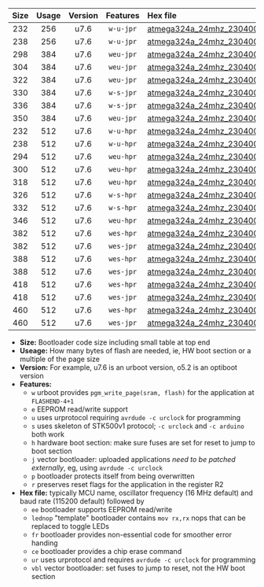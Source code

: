 |Size|Usage|Version|Features|Hex file|
|:-:|:-:|:-:|:-:|:--|
|232|256|u7.6|`w-u-jpr`|[atmega324a_24mhz_230400bps_ur_vbl.hex](https://raw.githubusercontent.com/stefanrueger/urboot/main/atmega324a_24mhz_230400bps_ur_vbl.hex)|
|238|256|u7.6|`w-u-jpr`|[atmega324a_24mhz_230400bps_lednop_ur_vbl.hex](https://raw.githubusercontent.com/stefanrueger/urboot/main/atmega324a_24mhz_230400bps_lednop_ur_vbl.hex)|
|298|384|u7.6|`weu-jpr`|[atmega324a_24mhz_230400bps_ee_ur_vbl.hex](https://raw.githubusercontent.com/stefanrueger/urboot/main/atmega324a_24mhz_230400bps_ee_ur_vbl.hex)|
|304|384|u7.6|`weu-jpr`|[atmega324a_24mhz_230400bps_ee_lednop_ur_vbl.hex](https://raw.githubusercontent.com/stefanrueger/urboot/main/atmega324a_24mhz_230400bps_ee_lednop_ur_vbl.hex)|
|322|384|u7.6|`weu-jpr`|[atmega324a_24mhz_230400bps_ee_lednop_fr_ur_vbl.hex](https://raw.githubusercontent.com/stefanrueger/urboot/main/atmega324a_24mhz_230400bps_ee_lednop_fr_ur_vbl.hex)|
|330|384|u7.6|`w-s-jpr`|[atmega324a_24mhz_230400bps_vbl.hex](https://raw.githubusercontent.com/stefanrueger/urboot/main/atmega324a_24mhz_230400bps_vbl.hex)|
|336|384|u7.6|`w-s-jpr`|[atmega324a_24mhz_230400bps_lednop_vbl.hex](https://raw.githubusercontent.com/stefanrueger/urboot/main/atmega324a_24mhz_230400bps_lednop_vbl.hex)|
|350|384|u7.6|`weu-jpr`|[atmega324a_24mhz_230400bps_ee_lednop_fr_ce_ur_vbl.hex](https://raw.githubusercontent.com/stefanrueger/urboot/main/atmega324a_24mhz_230400bps_ee_lednop_fr_ce_ur_vbl.hex)|
|232|512|u7.6|`w-u-hpr`|[atmega324a_24mhz_230400bps_ur.hex](https://raw.githubusercontent.com/stefanrueger/urboot/main/atmega324a_24mhz_230400bps_ur.hex)|
|238|512|u7.6|`w-u-hpr`|[atmega324a_24mhz_230400bps_lednop_ur.hex](https://raw.githubusercontent.com/stefanrueger/urboot/main/atmega324a_24mhz_230400bps_lednop_ur.hex)|
|294|512|u7.6|`weu-hpr`|[atmega324a_24mhz_230400bps_ee_ur.hex](https://raw.githubusercontent.com/stefanrueger/urboot/main/atmega324a_24mhz_230400bps_ee_ur.hex)|
|300|512|u7.6|`weu-hpr`|[atmega324a_24mhz_230400bps_ee_lednop_ur.hex](https://raw.githubusercontent.com/stefanrueger/urboot/main/atmega324a_24mhz_230400bps_ee_lednop_ur.hex)|
|318|512|u7.6|`weu-hpr`|[atmega324a_24mhz_230400bps_ee_lednop_fr_ur.hex](https://raw.githubusercontent.com/stefanrueger/urboot/main/atmega324a_24mhz_230400bps_ee_lednop_fr_ur.hex)|
|326|512|u7.6|`w-s-hpr`|[atmega324a_24mhz_230400bps.hex](https://raw.githubusercontent.com/stefanrueger/urboot/main/atmega324a_24mhz_230400bps.hex)|
|332|512|u7.6|`w-s-hpr`|[atmega324a_24mhz_230400bps_lednop.hex](https://raw.githubusercontent.com/stefanrueger/urboot/main/atmega324a_24mhz_230400bps_lednop.hex)|
|346|512|u7.6|`weu-hpr`|[atmega324a_24mhz_230400bps_ee_lednop_fr_ce_ur.hex](https://raw.githubusercontent.com/stefanrueger/urboot/main/atmega324a_24mhz_230400bps_ee_lednop_fr_ce_ur.hex)|
|382|512|u7.6|`wes-hpr`|[atmega324a_24mhz_230400bps_ee.hex](https://raw.githubusercontent.com/stefanrueger/urboot/main/atmega324a_24mhz_230400bps_ee.hex)|
|382|512|u7.6|`wes-jpr`|[atmega324a_24mhz_230400bps_ee_vbl.hex](https://raw.githubusercontent.com/stefanrueger/urboot/main/atmega324a_24mhz_230400bps_ee_vbl.hex)|
|388|512|u7.6|`wes-hpr`|[atmega324a_24mhz_230400bps_ee_lednop.hex](https://raw.githubusercontent.com/stefanrueger/urboot/main/atmega324a_24mhz_230400bps_ee_lednop.hex)|
|388|512|u7.6|`wes-jpr`|[atmega324a_24mhz_230400bps_ee_lednop_vbl.hex](https://raw.githubusercontent.com/stefanrueger/urboot/main/atmega324a_24mhz_230400bps_ee_lednop_vbl.hex)|
|418|512|u7.6|`wes-hpr`|[atmega324a_24mhz_230400bps_ee_lednop_fr.hex](https://raw.githubusercontent.com/stefanrueger/urboot/main/atmega324a_24mhz_230400bps_ee_lednop_fr.hex)|
|418|512|u7.6|`wes-jpr`|[atmega324a_24mhz_230400bps_ee_lednop_fr_vbl.hex](https://raw.githubusercontent.com/stefanrueger/urboot/main/atmega324a_24mhz_230400bps_ee_lednop_fr_vbl.hex)|
|460|512|u7.6|`wes-hpr`|[atmega324a_24mhz_230400bps_ee_lednop_fr_ce.hex](https://raw.githubusercontent.com/stefanrueger/urboot/main/atmega324a_24mhz_230400bps_ee_lednop_fr_ce.hex)|
|460|512|u7.6|`wes-jpr`|[atmega324a_24mhz_230400bps_ee_lednop_fr_ce_vbl.hex](https://raw.githubusercontent.com/stefanrueger/urboot/main/atmega324a_24mhz_230400bps_ee_lednop_fr_ce_vbl.hex)|

- **Size:** Bootloader code size including small table at top end
- **Useage:** How many bytes of flash are needed, ie, HW boot section or a multiple of the page size
- **Version:** For example, u7.6 is an urboot version, o5.2 is an optiboot version
- **Features:**
  + `w` urboot provides `pgm_write_page(sram, flash)` for the application at `FLASHEND-4+1`
  + `e` EEPROM read/write support
  + `u` uses urprotocol requiring `avrdude -c urclock` for programming
  + `s` uses skeleton of STK500v1 protocol; `-c urclock` and `-c arduino` both work
  + `h` hardware boot section: make sure fuses are set for reset to jump to boot section
  + `j` vector bootloader: uploaded applications *need to be patched externally*, eg, using `avrdude -c urclock`
  + `p` bootloader protects itself from being overwritten
  + `r` preserves reset flags for the application in the register R2
- **Hex file:** typically MCU name, oscillator frequency (16 MHz default) and baud rate (115200 default) followed by
  + `ee` bootloader supports EEPROM read/write
  + `lednop` "template" bootloader contains `mov rx,rx` nops that can be replaced to toggle LEDs
  + `fr` bootloader provides non-essential code for smoother error handing
  + `ce` bootloader provides a chip erase command
  + `ur` uses urprotocol and requires `avrdude -c urclock` for programming
  + `vbl` vector bootloader: set fuses to jump to reset, not the HW boot section
